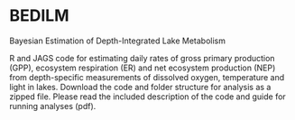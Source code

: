 # BEDILM
Bayesian Estimation of Depth-Integrated Lake Metabolism

R and JAGS code for estimating daily rates of gross primary production (GPP), ecosystem respiration (ER) and net ecosystem production (NEP) from depth-specific measurements of dissolved oxygen, temperature and light in lakes. Download the code and folder structure for analysis as a zipped file. Please read the included description of the code and guide for running analyses (pdf).

